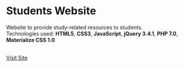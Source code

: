 # Students Website
Website to provide study-related resources to students.<br>
Technologies used: <b>HTML5</b>, <b>CSS3</b>, <b>JavaScript</b>, <b>jQuery 3.4.1</b>, <b>PHP 7.0</b>, <b>Materialize CSS 1.0</b>
<br><br>

<a href="http://rocker.epizy.com/studentswebsite/">Visit Site</a>
